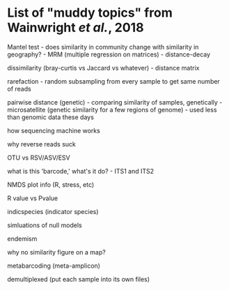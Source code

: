 # List of "muddy topics" from Wainwright *et al.*, 2018

Mantel test
	- does similarity in community change with similarity in geography?
	- MRM (multiple regression on matrices)
	- distance-decay
	
dissimilarity (bray-curtis vs Jaccard vs whatever)
	- distance matrix

rarefaction
	- random subsampling from every sample to get same number of reads

pairwise distance (genetic)
	- comparing similarity of samples, genetically
	- microsatellite (genetic similarity for a few regions of genome)
	- used less than genomic data these days

how sequencing machine works

why reverse reads suck

OTU vs RSV/ASV/ESV


what is this 'barcode,' what's it do?
	- ITS1 and ITS2

NMDS plot info (R, stress, etc)

R value vs Pvalue

indicspecies (indicator species)

simluations of null models

endemism

why no similarity figure on a map?

metabarcoding (meta-amplicon)

demultiplexed (put each sample into its own files)
